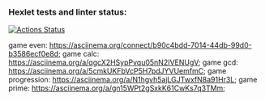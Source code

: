 ### Hexlet tests and linter status:
[![Actions Status](https://github.com/Mikhail-o0/frontend-project-44/actions/workflows/hexlet-check.yml/badge.svg)](https://github.com/Mikhail-o0/frontend-project-44/actions)

game even: https://asciinema.org/connect/b90c4bdd-7014-44db-99d0-b3586ecf0e8d;
game calc: https://asciinema.org/a/qgcX2HSypPvqu05nN2IVENUgV;
game gcd: https://asciinema.org/a/5cmkUKFbVcP5H7pdJYVUemfmC;
game progression: https://asciinema.org/a/N1hgvh5ajLGJTwxfN8a91Hr3L;
game prime: https://asciinema.org/a/gn15WPt2gSxkK61CwKs7q3TMm;
